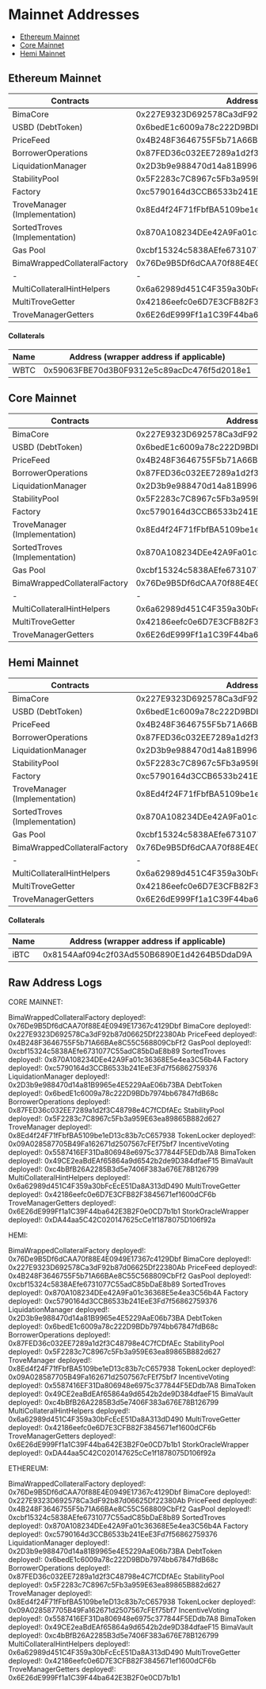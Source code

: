 # Mainnet Addresses

- [Ethereum Mainnet](#Ethereum-mainnet)
- [Core Mainnet](#Core-mainnet)
- [Hemi Mainnet](#Hemi-mainnet)

## Ethereum Mainnet

| Contracts                     | Address                                    |
| ----------------------------- | ------------------------------------------ |
| BimaCore                      | 0x227E9323D692578Ca3dF92b87d06625Df22380Ab |
| USBD (DebtToken)              | 0x6bedE1c6009a78c222D9BDb7974bb67847fdB68c |
| PriceFeed                     | 0x4B248F3646755F5b71A66BAe8C55C568809CbFf2 |
| BorrowerOperations            | 0x87FED36c032EE7289a1d2f3C48798e4C7fCDfAEc |
| LiquidationManager            | 0x2D3b9e988470d14a81B9965e4E5229AaE06b73BA |
| StabilityPool                 | 0x5F2283c7C8967c5Fb3a959E63ea89865B882d627 |
| Factory                       | 0xc5790164d3CCB6533b241EeE3Fd7f56862759376 |
| TroveManager (Implementation) | 0x8Ed4f24F71fFbfBA5109be1eD13c83b7cC657938 |
| SortedTroves (Implementation) | 0x870A108234DEe42A9Fa01c36368E5e4ea3C56b4A |
| Gas Pool                      | 0xcbf15324c5838AEfe6731077C55adC85bDaE8b89 |
| BimaWrappedCollateralFactory  | 0x76De9B5Df6dCAA70f88E4E0949E17367c4129Dbf |
| -                             | -                                          |
| MultiCollateralHintHelpers    | 0x6a62989d451C4F359a30bFcEcE51Da8A313dD490 |
| MultiTroveGetter              | 0x42186eefc0e6D7E3CFB82F3845671ef1600dCF6b |
| TroveManagerGetters           | 0x6E26dE999Ff1a1C39F44ba642E3B2F0e0CD7b1b1 |

#### Collaterals

| Name | Address (wrapper address if applicable)    | TroveManager                               | Oracle                                     |
| ---- | ------------------------------------------ | ------------------------------------------ | ------------------------------------------ |
| WBTC | 0x59063FBE70d3B0F9312e5c89acDc476f5d2018e1 | 0xa20c3DC27C8c1A1aDC92E3b443607914Ed800FF2 | 0xF4030086522a5bEEa4988F8cA5B36dbC97BeE88c |

## Core Mainnet

| Contracts                     | Address                                    |
| ----------------------------- | ------------------------------------------ |
| BimaCore                      | 0x227E9323D692578Ca3dF92b87d06625Df22380Ab |
| USBD (DebtToken)              | 0x6bedE1c6009a78c222D9BDb7974bb67847fdB68c |
| PriceFeed                     | 0x4B248F3646755F5b71A66BAe8C55C568809CbFf2 |
| BorrowerOperations            | 0x87FED36c032EE7289a1d2f3C48798e4C7fCDfAEc |
| LiquidationManager            | 0x2D3b9e988470d14a81B9965e4E5229AaE06b73BA |
| StabilityPool                 | 0x5F2283c7C8967c5Fb3a959E63ea89865B882d627 |
| Factory                       | 0xc5790164d3CCB6533b241EeE3Fd7f56862759376 |
| TroveManager (Implementation) | 0x8Ed4f24F71fFbfBA5109be1eD13c83b7cC657938 |
| SortedTroves (Implementation) | 0x870A108234DEe42A9Fa01c36368E5e4ea3C56b4A |
| Gas Pool                      | 0xcbf15324c5838AEfe6731077C55adC85bDaE8b89 |
| BimaWrappedCollateralFactory  | 0x76De9B5Df6dCAA70f88E4E0949E17367c4129Dbf |
| -                             | -                                          |
| MultiCollateralHintHelpers    | 0x6a62989d451C4F359a30bFcEcE51Da8A313dD490 |
| MultiTroveGetter              | 0x42186eefc0e6D7E3CFB82F3845671ef1600dCF6b |
| TroveManagerGetters           | 0x6E26dE999Ff1a1C39F44ba642E3B2F0e0CD7b1b1 |

## Hemi Mainnet

| Contracts                     | Address                                    |
| ----------------------------- | ------------------------------------------ |
| BimaCore                      | 0x227E9323D692578Ca3dF92b87d06625Df22380Ab |
| USBD (DebtToken)              | 0x6bedE1c6009a78c222D9BDb7974bb67847fdB68c |
| PriceFeed                     | 0x4B248F3646755F5b71A66BAe8C55C568809CbFf2 |
| BorrowerOperations            | 0x87FED36c032EE7289a1d2f3C48798e4C7fCDfAEc |
| LiquidationManager            | 0x2D3b9e988470d14a81B9965e4E5229AaE06b73BA |
| StabilityPool                 | 0x5F2283c7C8967c5Fb3a959E63ea89865B882d627 |
| Factory                       | 0xc5790164d3CCB6533b241EeE3Fd7f56862759376 |
| TroveManager (Implementation) | 0x8Ed4f24F71fFbfBA5109be1eD13c83b7cC657938 |
| SortedTroves (Implementation) | 0x870A108234DEe42A9Fa01c36368E5e4ea3C56b4A |
| Gas Pool                      | 0xcbf15324c5838AEfe6731077C55adC85bDaE8b89 |
| BimaWrappedCollateralFactory  | 0x76De9B5Df6dCAA70f88E4E0949E17367c4129Dbf |
| -                             | -                                          |
| MultiCollateralHintHelpers    | 0x6a62989d451C4F359a30bFcEcE51Da8A313dD490 |
| MultiTroveGetter              | 0x42186eefc0e6D7E3CFB82F3845671ef1600dCF6b |
| TroveManagerGetters           | 0x6E26dE999Ff1a1C39F44ba642E3B2F0e0CD7b1b1 |

#### Collaterals

| Name | Address (wrapper address if applicable)    | TroveManager                               | Oracle                                     |
| ---- | ------------------------------------------ | ------------------------------------------ | ------------------------------------------ |
| iBTC | 0x8154Aaf094c2f03Ad550B6890E1d4264B5DdaD9A | 0x35052fFc80c2c681eAb675488394A40DCEb61823 | 0xDA44aa5C42C020147625cCe1f1878075D106f92a |

## Raw Address Logs

CORE MAINNET:

BimaWrappedCollateralFactory deployed!: 0x76De9B5Df6dCAA70f88E4E0949E17367c4129Dbf
BimaCore deployed!: 0x227E9323D692578Ca3dF92b87d06625Df22380Ab
PriceFeed deployed!: 0x4B248F3646755F5b71A66BAe8C55C568809CbFf2
GasPool deployed!: 0xcbf15324c5838AEfe6731077C55adC85bDaE8b89
SortedTroves deployed!: 0x870A108234DEe42A9Fa01c36368E5e4ea3C56b4A
Factory deployed!: 0xc5790164d3CCB6533b241EeE3Fd7f56862759376
LiquidationManager deployed!: 0x2D3b9e988470d14a81B9965e4E5229AaE06b73BA
DebtToken deployed!: 0x6bedE1c6009a78c222D9BDb7974bb67847fdB68c
BorrowerOperations deployed!: 0x87FED36c032EE7289a1d2f3C48798e4C7fCDfAEc
StabilityPool deployed!: 0x5F2283c7C8967c5Fb3a959E63ea89865B882d627
TroveManager deployed!: 0x8Ed4f24F71fFbfBA5109be1eD13c83b7cC657938
TokenLocker deployed!: 0x09A028587705B49Fa162671d2507567cFEf75bf7
IncentiveVoting deployed!: 0x5587416EF31Da806948e6975c377844F5EDdb7A8
BimaToken deployed!: 0x49CE2eaBdEAf65864a9d6542b2de9D384dfaeF15
BimaVault deployed!: 0xc4bBfB26A2285B3d5e7406F383a676E78B126799
MultiCollateralHintHelpers deployed!: 0x6a62989d451C4F359a30bFcEcE51Da8A313dD490
MultiTroveGetter deployed!: 0x42186eefc0e6D7E3CFB82F3845671ef1600dCF6b
TroveManagerGetters deployed!: 0x6E26dE999Ff1a1C39F44ba642E3B2F0e0CD7b1b1
StorkOracleWrapper deployed!: 0xDA44aa5C42C020147625cCe1f1878075D106f92a

HEMI:

BimaWrappedCollateralFactory deployed!: 0x76De9B5Df6dCAA70f88E4E0949E17367c4129Dbf
BimaCore deployed!: 0x227E9323D692578Ca3dF92b87d06625Df22380Ab
PriceFeed deployed!: 0x4B248F3646755F5b71A66BAe8C55C568809CbFf2
GasPool deployed!: 0xcbf15324c5838AEfe6731077C55adC85bDaE8b89
SortedTroves deployed!: 0x870A108234DEe42A9Fa01c36368E5e4ea3C56b4A
Factory deployed!: 0xc5790164d3CCB6533b241EeE3Fd7f56862759376
LiquidationManager deployed!: 0x2D3b9e988470d14a81B9965e4E5229AaE06b73BA
DebtToken deployed!: 0x6bedE1c6009a78c222D9BDb7974bb67847fdB68c
BorrowerOperations deployed!: 0x87FED36c032EE7289a1d2f3C48798e4C7fCDfAEc
StabilityPool deployed!: 0x5F2283c7C8967c5Fb3a959E63ea89865B882d627
TroveManager deployed!: 0x8Ed4f24F71fFbfBA5109be1eD13c83b7cC657938
TokenLocker deployed!: 0x09A028587705B49Fa162671d2507567cFEf75bf7
IncentiveVoting deployed!: 0x5587416EF31Da806948e6975c377844F5EDdb7A8
BimaToken deployed!: 0x49CE2eaBdEAf65864a9d6542b2de9D384dfaeF15
BimaVault deployed!: 0xc4bBfB26A2285B3d5e7406F383a676E78B126799
MultiCollateralHintHelpers deployed!: 0x6a62989d451C4F359a30bFcEcE51Da8A313dD490
MultiTroveGetter deployed!: 0x42186eefc0e6D7E3CFB82F3845671ef1600dCF6b
TroveManagerGetters deployed!: 0x6E26dE999Ff1a1C39F44ba642E3B2F0e0CD7b1b1
StorkOracleWrapper deployed!: 0xDA44aa5C42C020147625cCe1f1878075D106f92a

ETHEREUM:

BimaWrappedCollateralFactory deployed!: 0x76De9B5Df6dCAA70f88E4E0949E17367c4129Dbf
BimaCore deployed!: 0x227E9323D692578Ca3dF92b87d06625Df22380Ab
PriceFeed deployed!: 0x4B248F3646755F5b71A66BAe8C55C568809CbFf2
GasPool deployed!: 0xcbf15324c5838AEfe6731077C55adC85bDaE8b89
SortedTroves deployed!: 0x870A108234DEe42A9Fa01c36368E5e4ea3C56b4A
Factory deployed!: 0xc5790164d3CCB6533b241EeE3Fd7f56862759376
LiquidationManager deployed!: 0x2D3b9e988470d14a81B9965e4E5229AaE06b73BA
DebtToken deployed!: 0x6bedE1c6009a78c222D9BDb7974bb67847fdB68c
BorrowerOperations deployed!: 0x87FED36c032EE7289a1d2f3C48798e4C7fCDfAEc
StabilityPool deployed!: 0x5F2283c7C8967c5Fb3a959E63ea89865B882d627
TroveManager deployed!: 0x8Ed4f24F71fFbfBA5109be1eD13c83b7cC657938
TokenLocker deployed!: 0x09A028587705B49Fa162671d2507567cFEf75bf7
IncentiveVoting deployed!: 0x5587416EF31Da806948e6975c377844F5EDdb7A8
BimaToken deployed!: 0x49CE2eaBdEAf65864a9d6542b2de9D384dfaeF15
BimaVault deployed!: 0xc4bBfB26A2285B3d5e7406F383a676E78B126799
MultiCollateralHintHelpers deployed!: 0x6a62989d451C4F359a30bFcEcE51Da8A313dD490
MultiTroveGetter deployed!: 0x42186eefc0e6D7E3CFB82F3845671ef1600dCF6b
TroveManagerGetters deployed!: 0x6E26dE999Ff1a1C39F44ba642E3B2F0e0CD7b1b1
